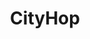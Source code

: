 ---
title: CityHop
tagline: Aesthetic walks around the world
url: https://cityhop.cafe
icon: globe
---